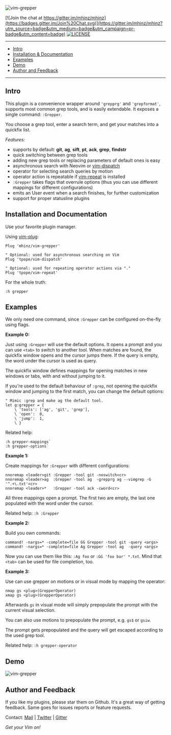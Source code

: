 ![vim-grepper](https://raw.githubusercontent.com/mhinz/vim-grepper/master/pictures/grepper-logo.png)

[![Join the chat at https://gitter.im/mhinz/mhinz](https://badges.gitter.im/Join%20Chat.svg)](https://gitter.im/mhinz/mhinz?utm_source=badge&utm_medium=badge&utm_campaign=pr-badge&utm_content=badge)
[![LICENSE](https://img.shields.io/badge/license-MIT-lightgrey.svg)](https://raw.githubusercontent.com/mhinz/vim-grepper/master/LICENSE)

---

- [Intro](#intro)
- [Installation & Documentation](#installation-and-documentation)
- [Examples](#examples)
- [Demo](#demo)
- [Author and Feedback](#author-and-feedback)

---

## Intro

This plugin is a convenience wrapper around `'grepprg'` and `'grepformat'`,
supports most common grep tools, and is easily extendable. It exposes a single
command: `:Grepper`.

You choose a grep tool, enter a search term, and get your matches into a
quickfix list.

_Features:_

- supports by default: **git**, **ag**, **sift**, **pt**, **ack**, **grep**,
  **findstr**
- quick switching between grep tools
- adding new grep tools or replacing parameters of default ones is easy
- asynchronous search with Neovim or
  [vim-dispatch](https://github.com/tpope/vim-dispatch)
- operator for selecting search queries by motion
- operator action is repeatable if
  [vim-repeat](https://github.com/tpope/vim-repeat) is installed
- `:Grepper` takes flags that overrule options (thus you can use different
  mappings for different configurations)
- emits an User event when a search finishes, for further customization
- support for proper statusline plugins

## Installation and Documentation

Use your favorite plugin manager.

Using [vim-plug](https://github.com/junegunn/vim-plug):

    Plug 'mhinz/vim-grepper'

    " Optional: used for asynchronous searching on Vim
    Plug 'tpope/vim-dispatch'

    " Optional: used for repeating operator actions via "."
    Plug 'tpope/vim-repeat'

For the whole truth:

    :h grepper

## Examples

We only need one command, since `:Grepper` can be configured on-the-fly using
flags.

__Example 0:__

Just using `:Grepper` will use the default options. It opens a prompt and you
can use `<tab>` to switch to another tool. When matches are found, the quickfix
window opens and the cursor jumps there. If the query is empty, the word under
the cursor is used as query.

The quickfix window defines mappings for opening matches in new windows or tabs,
with and without jumping to it.

If you're used to the default behaviour of `:grep`, not opening the quickfix
window and jumping to the first match, you can change the default options:

```viml
" Mimic :grep and make ag the default tool.
let g:grepper = {
    \ 'tools': ['ag', 'git', 'grep'],
    \ 'open':  0,
    \ 'jump':  1,
    \ }
```

Related help:

```
:h grepper-mappings`
:h grepper-options`
```

__Example 1:__

Create mappings for `:Grepper` with different configurations:

```viml
nnoremap <leader>git :Grepper -tool git -noswitch<cr>
nnoremap <leader>ag  :Grepper -tool ag  -grepprg ag --vimgrep -G '^.+\.txt'<cr>
nnoremap <leader>*   :Grepper -tool ack -cword<cr>
```

All three mappings open a prompt. The first two are empty, the last one
populated with the word under the cursor.

Related help: `:h :Grepper`

__Example 2:__

Build you own commands:

```viml
command! -nargs=* -complete=file GG Grepper -tool git -query <args>
command! -nargs=* -complete=file Ag Grepper -tool ag  -query <args>
```

Now you can use them like this: `:Ag foo` or `:GG 'foo bar' *.txt`. Mind that
`<tab>` can be used for file completion, too.

__Example 3:__

Use can use grepper on motions or in visual mode by mapping the operator:

```viml
nmap gs <plug>(GrepperOperator)
xmap gs <plug>(GrepperOperator)
```

Afterwards `gs` in visual mode will simply prepopulate the prompt with the
current visual selection.

You can also use motions to prepopulate the prompt, e.g. `gs$` or `gsiw`.

The prompt gets prepopulated and the query will get escaped according to the
used grep tool.

Related help: `:h grepper-operator`

## Demo

![vim-grepper](https://github.com/mhinz/vim-grepper/blob/master/pictures/grepper-demo.gif)

## Author and Feedback

If you like my plugins, please star them on Github. It's a great way of getting
feedback. Same goes for issues reports or feature requests.

Contact:
[Mail](mailto:mh.codebro@gmail.com) |
[Twitter](https://twitter.com/_mhinz_) |
[Gitter](https://gitter.im/mhinz/mhinz)

_Get your Vim on!_
